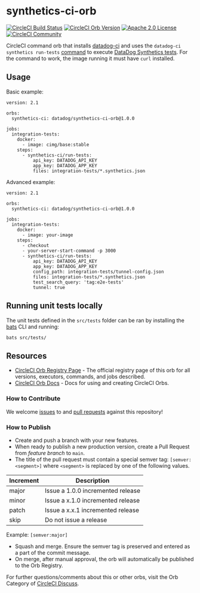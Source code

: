 # synthetics-ci-orb

[![CircleCI Build Status](https://circleci.com/gh/DataDog/synthetics-ci-orb.svg?style=shield "CircleCI Build Status")](https://circleci.com/gh/DataDog/synthetics-ci-orb) [![CircleCI Orb Version](https://badges.circleci.com/orbs/datadog/synthetics-ci-orb-private.svg)](https://circleci.com/orbs/registry/orb/datadog/synthetics-ci-orb-private) [![Apache 2.0 License](https://shields.io/badge/license-Apache--2.0-lightgray)](https://raw.githubusercontent.com/DataDog/synthetics-ci-orb/main/LICENSE) [![CircleCI Community](https://img.shields.io/badge/community-CircleCI%20Discuss-343434.svg)](https://discuss.circleci.com/c/ecosystem/orbs)

CircleCI command orb that installs [datadog-ci](https://github.com/DataDog/datadog-ci/) and uses the `datadog-ci synthetics run-tests` [command](https://github.com/DataDog/datadog-ci/tree/master/src/commands/synthetics) to execute [DataDog Synthetics tests](https://docs.datadoghq.com/synthetics/cicd_integrations). For the command to work, the image running it must have `curl` installed.

## Usage

Basic example:

```
version: 2.1

orbs:
  synthetics-ci: datadog/synthetics-ci-orb@1.0.0

jobs:
  integration-tests:
    docker: 
      - image: cimg/base:stable
    steps:
      - synthetics-ci/run-tests:
          api_key: DATADOG_API_KEY
          app_key: DATADOG_APP_KEY
          files: integration-tests/*.synthetics.json
```

Advanced example:

```
version: 2.1

orbs:
  synthetics-ci: datadog/synthetics-ci-orb@1.0.0

jobs:
  integration-tests:
    docker: 
      - image: your-image
    steps:
      - checkout
      - your-server-start-command -p 3000
      - synthetics-ci/run-tests:
          api_key: DATADOG_API_KEY
          app_key: DATADOG_APP_KEY
          config_path: integration-tests/tunnel-config.json
          files: integration-tests/*.synthetics.json
          test_search_query: 'tag:e2e-tests'
          tunnel: true
```

## Running unit tests locally

The unit tests defined in the `src/tests` folder can be ran by installing the [bats](https://bats-core.readthedocs.io/en/stable/installation.html) CLI and running:

```
bats src/tests/
```

## Resources

- [CircleCI Orb Registry Page](https://circleci.com/orbs/registry/orb/datadog/synthetics-ci-orb) - The official registry page of this orb for all versions, executors, commands, and jobs described.
- [CircleCI Orb Docs](https://circleci.com/docs/2.0/orb-intro/#section=configuration) - Docs for using and creating CircleCI Orbs.

### How to Contribute

We welcome [issues](https://github.com/DataDog/synthetics-ci-orb/issues) to and [pull requests](https://github.com/DataDog/synthetics-ci-orb/pulls) against this repository!

### How to Publish
* Create and push a branch with your new features.
* When ready to publish a new production version, create a Pull Request from _feature branch_ to `main`.
* The title of the pull request must contain a special semver tag: `[semver:<segment>]` where `<segment>` is replaced by one of the following values.

| Increment | Description|
| ----------| -----------|
| major     | Issue a 1.0.0 incremented release|
| minor     | Issue a x.1.0 incremented release|
| patch     | Issue a x.x.1 incremented release|
| skip      | Do not issue a release|

Example: `[semver:major]`

* Squash and merge. Ensure the semver tag is preserved and entered as a part of the commit message.
* On merge, after manual approval, the orb will automatically be published to the Orb Registry.


For further questions/comments about this or other orbs, visit the Orb Category of [CircleCI Discuss](https://discuss.circleci.com/c/orbs).


